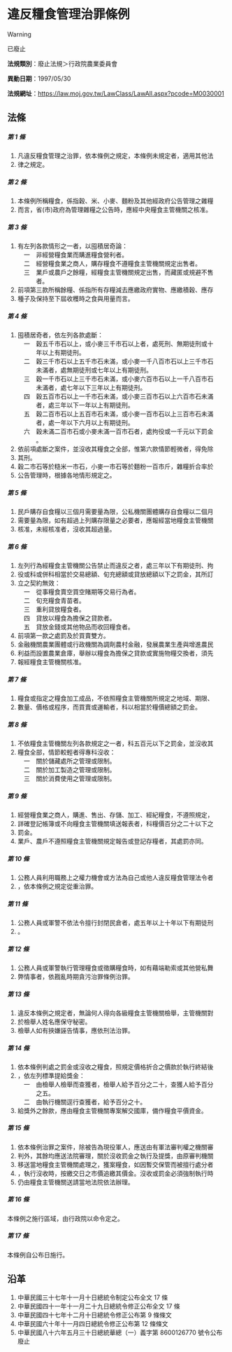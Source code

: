 # 違反糧食管理治罪條例
> [!WARNING]
> 已廢止

**法規類別**：廢止法規＞行政院農業委員會

**異動日期**：1997/05/30  

**法規網址**：https://law.moj.gov.tw/LawClass/LawAll.aspx?pcode=M0030001



## 法條
##### 第 1 條
1. 凡違反糧食管理之治罪，依本條例之規定，本條例未規定者，適用其他法
1. 律之規定。

##### 第 2 條
1. 本條例所稱糧食，係指穀、米、小麥、麵粉及其他經政府公告管理之雜糧
1. 而言，省(市)政府為管理雜糧之公告時，應經中央糧食主管機關之核准。

##### 第 3 條
1. 有左列各款情形之一者，以囤積居奇論：  
　一　非經營糧食業而購進糧食營利者。  
　二　經營糧食業之商人，購存糧食不遵糧食主管機關規定出售者。  
　三　業戶或農戶之餘糧，經糧食主管機關規定出售，而藏匿或規避不售  
　　　者。
1. 前項第三款所稱餘糧、係指所有存糧減去應繳政府實物、應繳積穀、應存
1. 種子及保持至下屆收穫時之食與用量而言。

##### 第 4 條
1. 囤積居奇者，依左列各款處斷：  
　一　穀五千市石以上，或小麥三千市石以上者，處死刑、無期徒刑或十  
　　　年以上有期徒刑。  
　二　穀三千市石以上五千市石未滿，或小麥一千八百市石以上三千市石  
　　　未滿者，處無期徒刑或七年以上有期徒刑。  
　三　穀一千市石以上三千市石未滿，或小麥六百市石以上一千八百市石  
　　　未滿者，處七年以下三年以上有期徒刑。  
　四　穀五百市石以上一千市石未滿，或小麥三百市石以上六百市石未滿  
　　　者，處三年以下一年以上有期徒刑。  
　五　穀二百市石以上五百市石未滿，或小麥一百市石以上三百市石未滿  
　　　者，處一年以下六月以上有期徒刑。  
　六　穀未滿二百市石或小麥未滿一百市石者，處拘役或一千元以下罰金  
　　　。
1. 依前項處斷之案件，並沒收其糧食之全部，惟第六款情節輕微者，得免除
1. 其刑。
1. 穀二市石等於糙米一市石，小麥一市石等於麵粉一百市斤，雜糧折合率於
1. 公告管理時，根據各地情形規定之。

##### 第 5 條
1. 民戶購存自食糧以三個月需要量為限，公私機關團體購存自食糧以二個月
1. 需要量為限，如有超過上列購存限量之必要者，應報經當地糧食主管機關
1. 核准，未經核准者，沒收其超過量。

##### 第 6 條
1. 左列行為經糧食主管機關公告禁止而違反之者，處三年以下有期徒刑、拘
1. 役或科或併科相當於交易總額、旬充總額或貸放總額以下之罰金，其所訂
1. 立之契約無效：  
　一　從事糧食賣空買空賭期等交易行為者。  
　二　旬充糧食青苗者。  
　三　重利貸放糧食者。  
　四　貸放以糧食為擔保之貸款者。  
　五　貸放金錢或其他物品而收回糧食者。
1. 前項第一款之處罰及於買賣雙方。
1. 金融機關農業團體或行政機關為調劑農村金融，發展農業生產與增進農民
1. 利益而設置農業倉庫，舉辦以糧食為擔保之貸款或實施物糧交換者，須先
1. 報經糧食主管機關核准。

##### 第 7 條
1. 糧食或指定之糧食加工成品，不依照糧食主管機關所規定之地域、期限、
1. 數量、價格或程序，而買賣或運輸者，科以相當於糧價總額之罰金。

##### 第 8 條
1. 不依糧食主管機關左列各款規定之一者，科五百元以下之罰金，並沒收其
1. 糧食全部，情節較輕者得專科沒收：  
　一　關於儲藏處所之管理或限制。  
　二　關於加工製造之管理或限制。  
　三　關於消費使用之管理或限制。

##### 第 9 條
1. 經營糧食業之商人，購進、售出、存儲、加工、經紀糧食，不遵照規定，
1. 詳確登記帳簿或不向糧食主管機關填送報表者，科糧價百分之二十以下之
1. 罰金。
1. 業戶、農戶不遵照糧食主管機關規定報告或登記存糧者，其處罰亦同。

##### 第 10 條
1. 公務人員利用職務上之權力機會或方法為自己或他人違反糧食管理法令者
1. ，依本條例之規定從重治罪。

##### 第 11 條
1. 公務人員或軍警不依法令擅行封閉民倉者，處五年以上十年以下有期徒刑
1. 。

##### 第 12 條
1. 公務人員或軍警執行管理糧食或徵購糧食時，如有藉端勒索或其他營私舞
1. 弊情事者，依戡亂時期貪污治罪條例治罪。

##### 第 13 條
1. 違反本條例之規定者，無論何人得向各級糧食主管機關檢舉，主管機關對
1. 於檢舉人姓名應保守秘密。
1. 檢舉人如有挾嫌誣告情事，應依刑法治罪。

##### 第 14 條
1. 依本條例判處之罰金或沒收之糧食，照規定價格折合之價款於執行終結後
1. ，依左列標準提給獎金：  
　一　由檢舉人檢舉而查獲者，檢舉人給予百分之二十，查獲人給予百分  
　　　之五。  
　二　由執行機關逕行查獲者，給予百分之十。
1. 給獎外之餘款，應由糧食主管機關專案解交國庫，備作糧食平價資金。

##### 第 15 條
1. 依本條例治罪之案件，除被告為現役軍人，應送由有軍法審判權之機關審
1. 判外，其餘均應送法院審理，關於沒收罰金之執行及提獎，由原審判機關
1. 移送當地糧食主管機關處理之，獲案糧食，如因暫交保管而被擅行處分者
1. ，執行沒收時，按繳交日之市價追繳其價金。沒收或罰金必須強制執行時
1. 仍由糧食主管機關送請當地法院依法辦理。

##### 第 16 條
本條例之施行區域，由行政院以命令定之。

##### 第 17 條
本條例自公布日施行。

## 沿革
1. 中華民國三十七年十一月十日總統令制定公布全文 17 條
1. 中華民國四十一年十一月二十九日總統令修正公布全文 17 條
1. 中華民國四十七年十二月十日總統令修正公布第 9  條條文
1. 中華民國六十年十一月四日總統令修正公布第 12 條條文
1. 中華民國八十六年五月三十日總統華總（一）義字第 8600126770 號令公布廢止
